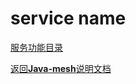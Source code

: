 # service name

[服务功能目录](../../javamesh-agentcore/javamesh-agentcore-core/src/main/java/com/huawei/javamesh/core/service/serviceName)

[定位 是什么]: todo
[功能 做什么]: todo
[使用方式 怎么做]: todo

[返回**Java-mesh**说明文档](../README.md)
